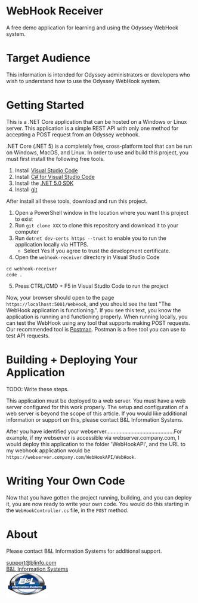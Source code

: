 # WebHook Receiver

A free demo application for learning and using the Odyssey WebHook system.

# Target Audience

This information is intended for Odyssey administrators or developers who wish to understand how to use the Odyssey WebHook system.

# Getting Started

This is a .NET Core application that can be hosted on a Windows or Linux server. This application is a simple REST API with only one method for accepting a POST request from an Odyssey webhook.

.NET Core (.NET 5) is a completely free, cross-platform tool that can be run on Windows, MacOS, and Linux. In order to use and build this project, you must first install the following free tools.

1. Install [Visual Studio Code](https://code.visualstudio.com/download)
2. Install [C# for Visual Studio Code](https://marketplace.visualstudio.com/items?itemName=ms-dotnettools.csharp)
3. Install the [.NET 5.0 SDK](https://dotnet.microsoft.com/download/dotnet/5.0)
4. Install [git](https://git-scm.com/downloads)

After install all these tools, download and run this project.

1. Open a PowerShell window in the location where you want this project to exist
2. Run `git clone XXX` to clone this repository and download it to your computer
3. Run `dotnet dev-certs https --trust` to enable you to run the application locally via HTTPS.
    -  Select Yes if you agree to trust the development certificate.
4. Open the `webhook-receiver` directory in Visual Studio Code
```
cd webhook-receiver
code .
```
5. Press CTRL/CMD + F5 in Visual Studio Code to run the project

Now, your browser should open to the page `https://localhost:5001/WebHook`, and you should see the text "The WebHook application is functioning.". If you see this text, you know the application is running and functioning properly. When running locally, you can test the WebHook using any tool that supports making POST requests. Our recommended tool is [Postman](https://www.postman.com/downloads/). Postman is a free tool you can use to test API requests.

# Building + Deploying Your Application

TODO: Write these steps.

This application must be deployed to a web server. You must have a web server configured for this work properly. The setup and configuration of a web server is beyond the scope of this article. If you would like additional information or support on this, please contact B&L Information Systems.

After you have identified your webserver.............................................For example, if my webserver is accessible via webserver.company.com, I would deploy this application to the folder 'WebHookAPI', and the URL to my webhook application would be `https://webserver.company.com/WebHookAPI/WebHook`.

# Writing Your Own Code

Now that you have gotten the project running, building, and you can deploy it, you are now ready to write your own code. You would do this starting in the `WebHookController.cs` file, in the `POST` method.

# About

Please contact B&L Information Systems for additional support.

[support@blinfo.com](support@blinfo.com)  
[B&L Information Systems](https://www.blinfo.com)  
[![B&L Information Systems Logo](Images/blinfo-small.png)](https://www.blinfo.com)  